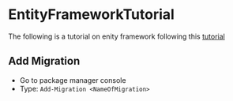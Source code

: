 # EntityFrameworkTutorial
The following is a tutorial on enity framework following this [tutorial](https://www.youtube.com/watch?v=qkJ9keBmQWo)


## Add Migration
- Go to package manager console
- Type: `Add-Migration <NameOfMigration>`